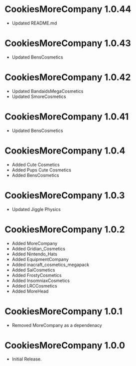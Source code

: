 # CookiesMoreCompany 1.0.44

- Updated README.md

# CookiesMoreCompany 1.0.43

- Updated BensCosmetics

# CookiesMoreCompany 1.0.42

- Updated BandaidsMegaCosmetics
- Updated SmoreCosmetics

# CookiesMoreCompany 1.0.41

- Updated BensCosmetics

# CookiesMoreCompany 1.0.4

- Added Cute Cosmetics
- Added Pups Cute Cosmetics
- Added BensCosmetics

# CookiesMoreCompany 1.0.3

- Updated Jiggle Physics

# CookiesMoreCompany 1.0.2

- Added MoreCompany
- Added Gridian_Cosmetics
- Added Nintendo_Hats
- Added EquipmentCompany
- Added inacraft_cosmetics_megapack
- Added SaiCosmetics
- Added FrostyCosmetics
- Added InsomniaxCosmetics
- Added LRCCosmetics
- Added MoreHead

# CookiesMoreCompany 1.0.1

- Removed MoreCompany as a dependenacy

# CookiesMoreCompany 1.0.0

- Initial Release.